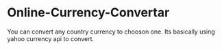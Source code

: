 # Online-Currency-Convertar
You can convert any country currency to chooson one. Its basically using yahoo currency api to convert.
